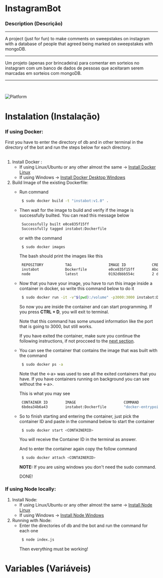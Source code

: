 # InstagramBot
<h3>Description (Descrição)</h3>

---

A project (just for fun) to make comments on sweepstakes on instagram with a database of people that agreed being marked on sweepstakes with mongoDB.

---

Um projeto (apenas por brincadeira) para comentar em sorteios no instagram com um banco de dados de pessoas que aceitaram serem marcadas em sorteios com mongoDB.

---
<br>

![Platform](https://img.shields.io/badge/platform-NODE-lightgrey.svg?style=flat)

# Instalation (Instalação)

<h3>If using Docker:</h3>
First you have to enter the directory of db and in other terminal in the directory of the bot and run the steps below for each directory.
<br>
<br>

1. Install Docker :
    - If using Linux/Ubuntu or any other almost the same -> [Install Docker Linux](https://docs.docker.com/engine/install/ubuntu/)
    - If using Windows -> [Install Docker Desktop Windows](https://docs.docker.com/docker-for-windows/install/)
2. Build Image of the existing Dockerfile:
     - Run command 
       
       ```bash
        $ sudo docker build -t "instabot:v1.0" .
       ```
     - Then wait for the image to build and verify 
        if the image is successfully builted. You can read this message below
        ```bash 
         Successfully built e0ce835f15ff
         Successfully tagged instabot:Dockerfile
        ```
        or with the command
       ```bash
        $ sudo docker images
       ```
       The bash should print the images like this
       ```bash
        REPOSITORY          TAG                 IMAGE ID            CREATED              SIZE
        instabot            Dockerfile          e0ce835f15ff        About a minute ago   943MB
        node                latest              0192dbbb554c        2 days ago           943MB
       ```
     - Now that you have your image, you have to run this image inside a container in docker, so write this command below to do it
       ```bash
        $ sudo docker run -it -v"$(pwd):/volume" -p3000:3000 instabot:Dockerfile bash
       ```
       So now you are inside the container and can start programming. If you press **CTRL + D**, you will exit to terminal.
        
       Note that this command has some unused information like the port that is going to 3000, but still works.
       
       If you have exited the container, make sure you continue the following instructions, if not procceed to the [next section](#variables-variáveis).
     - You can see the container that contains the image that was built with the command
       ```bash
        $ sudo docker ps -a
       ```
       Note that the <-a> was used to see all the exited containers that you have. If you have containers running on background you can see without the <-a>.
       
       This is what you may see
       ```bash
        CONTAINER ID        IMAGE                      COMMAND                  CREATED             STATUS                        PORTS               NAMES
        6bdea34b6a43        instabot:Dockerfile        "docker-entrypoint.s…"   13 minutes ago      Exited (130) 17 seconds ago                       romantic_hawking
       ```
     - So to finish starting and entering the container, just pick the container ID and paste in the command below to start the container
       ```bash
        $ sudo docker start <CONTAINERID>
       ```
       You will receive the Container ID in the terminal as answer.
       
       And to enter the container again copy the follow command
       ```bash
        $ sudo docker attach <CONTAINERID>
       ```
       **NOTE:** If you are using windows you don't need the sudo command.
       <br>
       
       DONE!

<h3>If using Node locally:</h3>

1. Install Node:
    - If using Linux/Ubuntu or any other almost the same -> [Install Node Linux](https://www.geeksforgeeks.org/installation-of-node-js-on-linux/)
    - If using Windows -> [Install Node Windows](https://nodejs.org/en/download/)
2. Running with Node:
    - Enter the directories of db and the bot and run the command for each one
        ```bash
         $ node index.js
        ```
        Then everything must be working!

# Variables (Variáveis)
